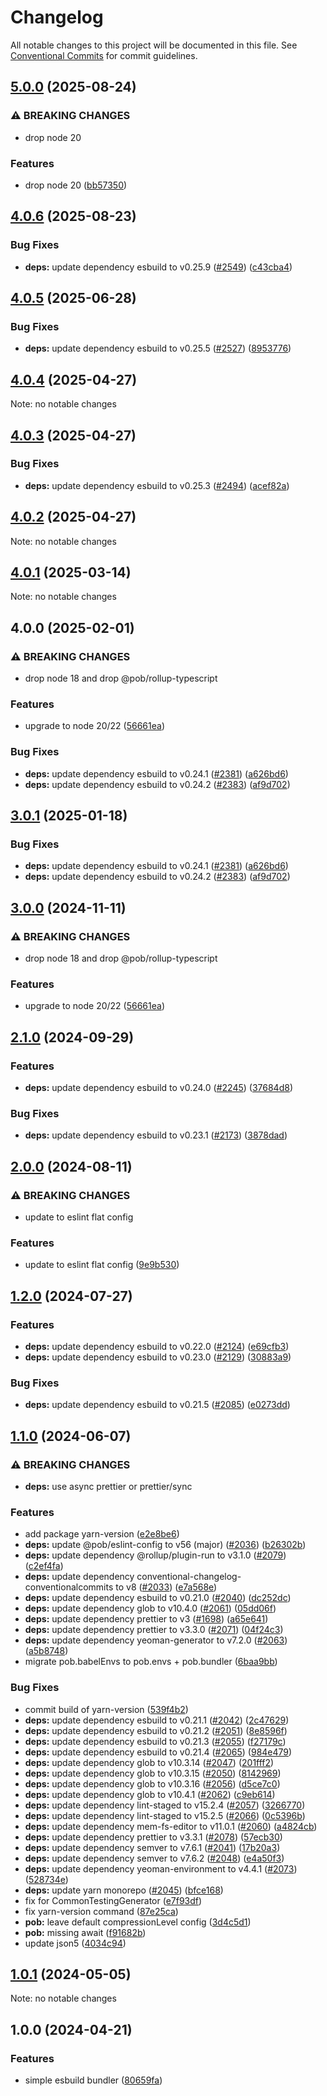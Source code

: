 # Changelog

All notable changes to this project will be documented in this file.
See [Conventional Commits](https://conventionalcommits.org) for commit guidelines.

## [5.0.0](https://github.com/christophehurpeau/pob/compare/@pob/esbuild@4.0.6...@pob/esbuild@5.0.0) (2025-08-24)

### ⚠ BREAKING CHANGES

* drop node 20

### Features

* drop node 20 ([bb57350](https://github.com/christophehurpeau/pob/commit/bb573502c71f7316a54b4ce75203c05c0ba2e681))

## [4.0.6](https://github.com/christophehurpeau/pob/compare/@pob/esbuild@4.0.5...@pob/esbuild@4.0.6) (2025-08-23)

### Bug Fixes

* **deps:** update dependency esbuild to v0.25.9 ([#2549](https://github.com/christophehurpeau/pob/issues/2549)) ([c43cba4](https://github.com/christophehurpeau/pob/commit/c43cba4845747d03f8200cdead9625b82fd0b88a))

## [4.0.5](https://github.com/christophehurpeau/pob/compare/@pob/esbuild@4.0.4...@pob/esbuild@4.0.5) (2025-06-28)

### Bug Fixes

* **deps:** update dependency esbuild to v0.25.5 ([#2527](https://github.com/christophehurpeau/pob/issues/2527)) ([8953776](https://github.com/christophehurpeau/pob/commit/89537763461d7553a10680159d92db371d10a4d0))

## [4.0.4](https://github.com/christophehurpeau/pob/compare/@pob/esbuild@4.0.3...@pob/esbuild@4.0.4) (2025-04-27)

Note: no notable changes


## [4.0.3](https://github.com/christophehurpeau/pob/compare/@pob/esbuild@4.0.2...@pob/esbuild@4.0.3) (2025-04-27)

### Bug Fixes

* **deps:** update dependency esbuild to v0.25.3 ([#2494](https://github.com/christophehurpeau/pob/issues/2494)) ([acef82a](https://github.com/christophehurpeau/pob/commit/acef82a34d9f1b93517fd216f1c41e82ff9e30d6))

## [4.0.2](https://github.com/christophehurpeau/pob/compare/@pob/esbuild@4.0.1...@pob/esbuild@4.0.2) (2025-04-27)

Note: no notable changes


## [4.0.1](https://github.com/christophehurpeau/pob/compare/@pob/esbuild@4.0.0...@pob/esbuild@4.0.1) (2025-03-14)

Note: no notable changes


## 4.0.0 (2025-02-01)

### ⚠ BREAKING CHANGES

* drop node 18 and drop @pob/rollup-typescript

### Features

* upgrade to node 20/22 ([56661ea](https://github.com/christophehurpeau/pob/commit/56661eafd5bd804ff3b1531be2943bb3cd2e13ce))

### Bug Fixes

* **deps:** update dependency esbuild to v0.24.1 ([#2381](https://github.com/christophehurpeau/pob/issues/2381)) ([a626bd6](https://github.com/christophehurpeau/pob/commit/a626bd6982a0322142574097155184b99a46bbb4))
* **deps:** update dependency esbuild to v0.24.2 ([#2383](https://github.com/christophehurpeau/pob/issues/2383)) ([af9d702](https://github.com/christophehurpeau/pob/commit/af9d7021989d848cbd97012da1b08a00a2109538))

## [3.0.1](https://github.com/christophehurpeau/pob/compare/@pob/esbuild@3.0.0...@pob/esbuild@3.0.1) (2025-01-18)

### Bug Fixes

* **deps:** update dependency esbuild to v0.24.1 ([#2381](https://github.com/christophehurpeau/pob/issues/2381)) ([a626bd6](https://github.com/christophehurpeau/pob/commit/a626bd6982a0322142574097155184b99a46bbb4))
* **deps:** update dependency esbuild to v0.24.2 ([#2383](https://github.com/christophehurpeau/pob/issues/2383)) ([af9d702](https://github.com/christophehurpeau/pob/commit/af9d7021989d848cbd97012da1b08a00a2109538))

## [3.0.0](https://github.com/christophehurpeau/pob/compare/@pob/esbuild@2.1.0...@pob/esbuild@3.0.0) (2024-11-11)

### ⚠ BREAKING CHANGES

* drop node 18 and drop @pob/rollup-typescript

### Features

* upgrade to node 20/22 ([56661ea](https://github.com/christophehurpeau/pob/commit/56661eafd5bd804ff3b1531be2943bb3cd2e13ce))

## [2.1.0](https://github.com/christophehurpeau/pob/compare/@pob/esbuild@2.0.0...@pob/esbuild@2.1.0) (2024-09-29)

### Features

* **deps:** update dependency esbuild to v0.24.0 ([#2245](https://github.com/christophehurpeau/pob/issues/2245)) ([37684d8](https://github.com/christophehurpeau/pob/commit/37684d80354653911572482dfd528cfd317a47c2))

### Bug Fixes

* **deps:** update dependency esbuild to v0.23.1 ([#2173](https://github.com/christophehurpeau/pob/issues/2173)) ([3878dad](https://github.com/christophehurpeau/pob/commit/3878dade35dcf92d75ed56280565e466b7dfb679))

## [2.0.0](https://github.com/christophehurpeau/pob/compare/@pob/esbuild@1.2.0...@pob/esbuild@2.0.0) (2024-08-11)

### ⚠ BREAKING CHANGES

* update to eslint flat config

### Features

* update to eslint flat config ([9e9b530](https://github.com/christophehurpeau/pob/commit/9e9b530e1c89ad4f0fafa1af8f4a13816544f16c))

## [1.2.0](https://github.com/christophehurpeau/pob/compare/@pob/esbuild@1.1.0...@pob/esbuild@1.2.0) (2024-07-27)

### Features

* **deps:** update dependency esbuild to v0.22.0 ([#2124](https://github.com/christophehurpeau/pob/issues/2124)) ([e69cfb3](https://github.com/christophehurpeau/pob/commit/e69cfb3ea32ff2f49894959e09d5573cb77ae301))
* **deps:** update dependency esbuild to v0.23.0 ([#2129](https://github.com/christophehurpeau/pob/issues/2129)) ([30883a9](https://github.com/christophehurpeau/pob/commit/30883a9a8ebd8268a14f822569ecf5a8c27f1f53))

### Bug Fixes

* **deps:** update dependency esbuild to v0.21.5 ([#2085](https://github.com/christophehurpeau/pob/issues/2085)) ([e0273dd](https://github.com/christophehurpeau/pob/commit/e0273ddd0048c926c8debeb578b4a8732a119e91))

## [1.1.0](https://github.com/christophehurpeau/pob/compare/@pob/esbuild@1.0.1...@pob/esbuild@1.1.0) (2024-06-07)

### ⚠ BREAKING CHANGES

* **deps:** use async prettier or prettier/sync 

### Features

* add package yarn-version ([e2e8be6](https://github.com/christophehurpeau/pob/commit/e2e8be65fd50f9084c519fd07503748a1d970509))
* **deps:** update @pob/eslint-config to v56 (major) ([#2036](https://github.com/christophehurpeau/pob/issues/2036)) ([b26302b](https://github.com/christophehurpeau/pob/commit/b26302bd6dbf9bf4da2e97238c59ae80282ad9a4))
* **deps:** update dependency @rollup/plugin-run to v3.1.0 ([#2079](https://github.com/christophehurpeau/pob/issues/2079)) ([c2ef4fa](https://github.com/christophehurpeau/pob/commit/c2ef4fa22322952dcb626a5d99bc16e141684cd0))
* **deps:** update dependency conventional-changelog-conventionalcommits to v8 ([#2033](https://github.com/christophehurpeau/pob/issues/2033)) ([e7a568e](https://github.com/christophehurpeau/pob/commit/e7a568e4fabea00955bc6f005d85088f947f58cb))
* **deps:** update dependency esbuild to v0.21.0 ([#2040](https://github.com/christophehurpeau/pob/issues/2040)) ([dc252dc](https://github.com/christophehurpeau/pob/commit/dc252dc815dd450e2687e3f5784c3604bcfbab3c))
* **deps:** update dependency glob to v10.4.0 ([#2061](https://github.com/christophehurpeau/pob/issues/2061)) ([05dd06f](https://github.com/christophehurpeau/pob/commit/05dd06f1fb51d3cff0b95d6457fb9060d5d2db29))
* **deps:** update dependency prettier to v3 ([#1698](https://github.com/christophehurpeau/pob/issues/1698)) ([a65e641](https://github.com/christophehurpeau/pob/commit/a65e6418d4b80680b753a773b02925603df8ea12))
* **deps:** update dependency prettier to v3.3.0 ([#2071](https://github.com/christophehurpeau/pob/issues/2071)) ([04f24c3](https://github.com/christophehurpeau/pob/commit/04f24c33fcab0472cc830675696c219ee5ba14f9))
* **deps:** update dependency yeoman-generator to v7.2.0 ([#2063](https://github.com/christophehurpeau/pob/issues/2063)) ([a5b8748](https://github.com/christophehurpeau/pob/commit/a5b8748fecedff6291475656672feb1766c60e5f))
* migrate pob.babelEnvs to pob.envs + pob.bundler ([6baa9bb](https://github.com/christophehurpeau/pob/commit/6baa9bb986a1321beefcf9de3de566c285e548d1))

### Bug Fixes

* commit build of yarn-version ([539f4b2](https://github.com/christophehurpeau/pob/commit/539f4b2e12d8df4dc5cec272a24343721f4d2bdb))
* **deps:** update dependency esbuild to v0.21.1 ([#2042](https://github.com/christophehurpeau/pob/issues/2042)) ([2c47629](https://github.com/christophehurpeau/pob/commit/2c476296d1ecabaf272461df0901786bcea07aab))
* **deps:** update dependency esbuild to v0.21.2 ([#2051](https://github.com/christophehurpeau/pob/issues/2051)) ([8e8596f](https://github.com/christophehurpeau/pob/commit/8e8596f11350ee7e152ebec5603295edea8e6da7))
* **deps:** update dependency esbuild to v0.21.3 ([#2055](https://github.com/christophehurpeau/pob/issues/2055)) ([f27179c](https://github.com/christophehurpeau/pob/commit/f27179c5d6f4259a2885ee9097cf857b73849cef))
* **deps:** update dependency esbuild to v0.21.4 ([#2065](https://github.com/christophehurpeau/pob/issues/2065)) ([984e479](https://github.com/christophehurpeau/pob/commit/984e479c1958c224bc584936c13908578563e29d))
* **deps:** update dependency glob to v10.3.14 ([#2047](https://github.com/christophehurpeau/pob/issues/2047)) ([201fff2](https://github.com/christophehurpeau/pob/commit/201fff2e3def4a8c7344af403464e7bf16eb44bc))
* **deps:** update dependency glob to v10.3.15 ([#2050](https://github.com/christophehurpeau/pob/issues/2050)) ([8142969](https://github.com/christophehurpeau/pob/commit/8142969c29cda5fb5f8cf924522fd719ac0278d7))
* **deps:** update dependency glob to v10.3.16 ([#2056](https://github.com/christophehurpeau/pob/issues/2056)) ([d5ce7c0](https://github.com/christophehurpeau/pob/commit/d5ce7c0922a93a188250eb5e6a5eb8b14ac76630))
* **deps:** update dependency glob to v10.4.1 ([#2062](https://github.com/christophehurpeau/pob/issues/2062)) ([c9eb614](https://github.com/christophehurpeau/pob/commit/c9eb614f8b0906bf4757bb21ed2bed570dbf55c4))
* **deps:** update dependency lint-staged to v15.2.4 ([#2057](https://github.com/christophehurpeau/pob/issues/2057)) ([3266770](https://github.com/christophehurpeau/pob/commit/3266770fc90c82ccc25cd0bce67106063cf38b51))
* **deps:** update dependency lint-staged to v15.2.5 ([#2066](https://github.com/christophehurpeau/pob/issues/2066)) ([0c5396b](https://github.com/christophehurpeau/pob/commit/0c5396b73c9a99e37964c9752f2f55b4079f888e))
* **deps:** update dependency mem-fs-editor to v11.0.1 ([#2060](https://github.com/christophehurpeau/pob/issues/2060)) ([a4824cb](https://github.com/christophehurpeau/pob/commit/a4824cb89b8d94846ac7eb4ca062a500cadcc606))
* **deps:** update dependency prettier to v3.3.1 ([#2078](https://github.com/christophehurpeau/pob/issues/2078)) ([57ecb30](https://github.com/christophehurpeau/pob/commit/57ecb301bc6dded8e9063c1e3afc9f6f04d023b1))
* **deps:** update dependency semver to v7.6.1 ([#2041](https://github.com/christophehurpeau/pob/issues/2041)) ([17b20a3](https://github.com/christophehurpeau/pob/commit/17b20a3a352e4fbcda88d2e43938a8dbafe0667c))
* **deps:** update dependency semver to v7.6.2 ([#2048](https://github.com/christophehurpeau/pob/issues/2048)) ([e4a50f3](https://github.com/christophehurpeau/pob/commit/e4a50f3c11b87306ed30ec0cbcdd8f6f23a4ac75))
* **deps:** update dependency yeoman-environment to v4.4.1 ([#2073](https://github.com/christophehurpeau/pob/issues/2073)) ([528734e](https://github.com/christophehurpeau/pob/commit/528734e27f1f0b59ab5f5d87ff98e95385168b72))
* **deps:** update yarn monorepo ([#2045](https://github.com/christophehurpeau/pob/issues/2045)) ([bfce168](https://github.com/christophehurpeau/pob/commit/bfce1680e6df15f6a57e83fefc39e1257bf8f6e3))
* fix for CommonTestingGenerator ([e7f93df](https://github.com/christophehurpeau/pob/commit/e7f93df65007fe8a6e5faac6fd3d796adf6d3233))
* fix yarn-version command ([87e25ca](https://github.com/christophehurpeau/pob/commit/87e25cae86d3730f14e50e6370efe69bd2e21814))
* **pob:** leave default compressionLevel config ([3d4c5d1](https://github.com/christophehurpeau/pob/commit/3d4c5d1e92ec1194dec99e768c2743e085c1fa94))
* **pob:** missing await ([f91682b](https://github.com/christophehurpeau/pob/commit/f91682b72016733065d7d505c6be5d4fddad25d8))
* update json5 ([4034c94](https://github.com/christophehurpeau/pob/commit/4034c947a1111021ee037144cefbee0cd39b9d33))



## [1.0.1](https://github.com/christophehurpeau/pob/compare/@pob/esbuild@1.0.0...@pob/esbuild@1.0.1) (2024-05-05)

Note: no notable changes




## 1.0.0 (2024-04-21)


### Features

* simple esbuild bundler ([80659fa](https://github.com/christophehurpeau/pob/commit/80659fadb42190463585ff54e865af09e31fdc0d))




